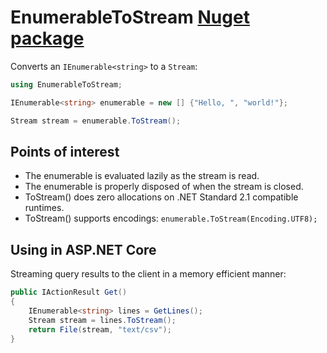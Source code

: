 # EnumerableToStream [Nuget package][nuget]

Converts an ```IEnumerable<string>``` to a ```Stream```:

```csharp
using EnumerableToStream;

IEnumerable<string> enumerable = new [] {"Hello, ", "world!"};

Stream stream = enumerable.ToStream();
```

## Points of interest

* The enumerable is evaluated lazily as the stream is read.
* The enumerable is properly disposed of when the stream is closed.
* ToStream() does zero allocations on .NET Standard 2.1 compatible runtimes.
* ToStream() supports encodings: ```enumerable.ToStream(Encoding.UTF8);```

[nuget]: https://www.nuget.org/packages/EnumerableToStream/

## Using in ASP.NET Core

Streaming query results to the client in a memory efficient manner:

```csharp
public IActionResult Get()
{
    IEnumerable<string> lines = GetLines();
    Stream stream = lines.ToStream();
    return File(stream, "text/csv");
}
```
